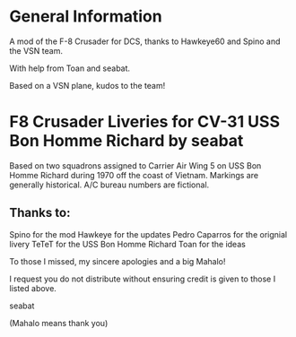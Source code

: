 # General Information

A mod of the F-8 Crusader for DCS, thanks to Hawkeye60 and Spino and the VSN team.

With help from Toan and seabat.

Based on a VSN plane, kudos to the team!

# F8 Crusader Liveries for CV-31 USS Bon Homme Richard by seabat

Based on two squadrons assigned to Carrier Air Wing 5 on USS Bon Homme Richard during 1970 off the coast of Vietnam.
Markings are generally historical.
A/C bureau numbers are fictional.

## Thanks to:

Spino for the mod
Hawkeye for the updates
Pedro Caparros for the orignial livery
TeTeT for the USS Bon Homme Richard
Toan for the ideas

To those I missed, my sincere apologies and a big Mahalo!

I request you do not distribute without ensuring credit is given to those I listed above.

seabat

(Mahalo means thank you)